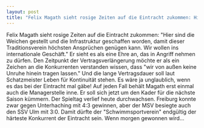 ```yaml
---
layout: post
title: "Felix Magath sieht rosige Zeiten auf die Eintracht zukommen: Hier sind die Weichen gestellt und die Infrastruktur geschaffen worden, damit dieser Traditionsverein höchsten Ansprüchen genügen kann."
---
```


Felix Magath sieht rosige Zeiten auf die Eintracht zukommen: "Hier sind die Weichen gestellt und die Infrastruktur geschaffen worden, damit dieser Traditionsverein höchsten Ansprüchen genügen kann. Wir wollen ins internationale Geschäft." Er sieht es als eine Ehre an, das in Angriff nehmen zu dürfen. Den Zeitpunkt der Vertragsverlängerung möchte er als ein Zeichen an die Konkurrenten verstanden wissen, dass "wir von außen keine Unruhe hinein tragen lassen." Und die lange Vertragsdauer soll laut Schatzmeister Leben für Kontinuität stehen. Es wäre ja unglaublich, wenn es das bei der Eintracht mal gäbe! Auf jeden Fall behält Magath erst einmal auch die Managerstelle inne. Er soll sich jetzt um den Kader für die nächste Saison kümmern. Der Spieltag verlief heute durchwachsen. Freiburg konnte zwar gegen Unterhaching mit 4:3 gewinnen, aber der MSV besiegte auch den SSV Ulm mit 3:0. Damit dürfte der "Schwimmsportverein" endgültig der härteste Konkurrent der Eintracht sein. Wenn morgen gewonnen wird...
